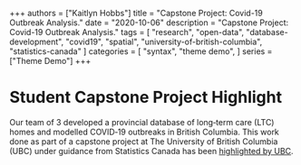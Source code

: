 +++
authors = ["Kaitlyn Hobbs"]
title = "Capstone Project: Covid-19 Outbreak Analysis."
date = "2020-10-06"
description = "Capstone Project: Covid-19 Outbreak Analysis."
tags = [
    "research",
    "open-data",
    "database-development",
    "covid19",
    "spatial",
    "university-of-british-columbia",
    "statistics-canada"
]
categories = [
    "syntax",
    "theme demo",
]
series = ["Theme Demo"]
+++

# Student Capstone Project Highlight

Our team of 3 developed a provincial database of long‐term care (LTC) homes and modelled COVID‐19 outbreaks in British Columbia. This work done as part of a capstone project at The University of British Columbia (UBC) under guidance from Statistics Canada has been [highlighted by UBC](https://masterdatascience.ubc.ca/why-data-science/data-stories/bringing-understanding-covid-19-outbreak-ontario).